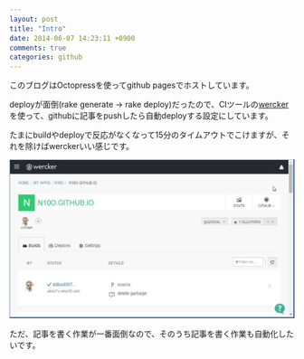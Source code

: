 ```yaml
---
layout: post
title: "Intro"
date: 2014-06-07 14:23:11 +0900
comments: true
categories: github
---
```

このブログはOctopressを使ってgithub pagesでホストしています。

deployが面倒(rake generate -> rake deploy)だったので、CIツールの[wercker](http://wercker.com/)を使って、githubに記事をpushしたら自動deployする設定にしています。

たまにbuildやdeployで反応がなくなって15分のタイムアウトでこけますが、それを除けばwerckerいい感じです。

![wercker](/images/wercker.jpg)

ただ、記事を書く作業が一番面倒なので、そのうち記事を書く作業も自動化したいです。
